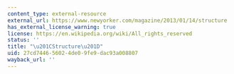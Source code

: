 ```yaml
---
content_type: external-resource
external_url: https://www.newyorker.com/magazine/2013/01/14/structure
has_external_license_warning: true
license: https://en.wikipedia.org/wiki/All_rights_reserved
status: ''
title: "\u201CStructure\u201D"
uid: 27cd7446-5602-4de0-9fe9-dac93a008807
wayback_url: ''
---
```

